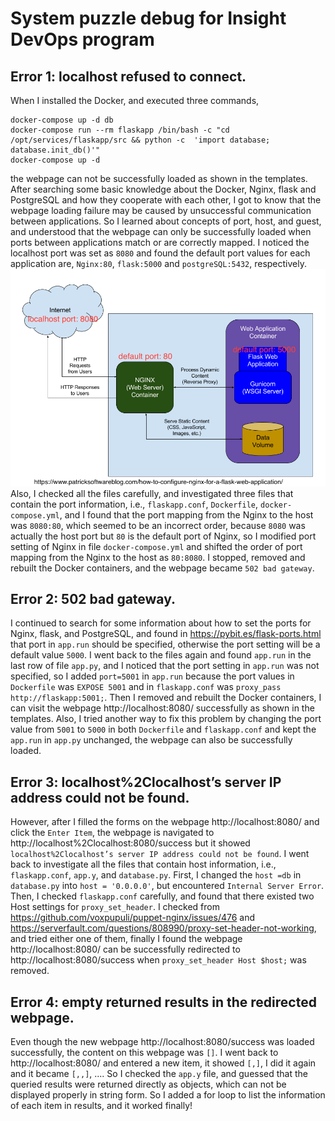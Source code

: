 # System puzzle debug for Insight DevOps program

## Error 1: localhost refused to connect.
When I installed the Docker, and executed three commands,
```
docker-compose up -d db
docker-compose run --rm flaskapp /bin/bash -c "cd /opt/services/flaskapp/src && python -c  'import database; database.init_db()'"
docker-compose up -d
```
the webpage can not be successfully loaded as shown in the templates. After searching some basic knowledge about the Docker, Nginx, flask and PostgreSQL and how they cooperate with each other, I got to know that the webpage loading failure may be caused by unsuccessful communication between applications. So I learned about concepts of port, host, and guest, and understood that the webpage can only be successfully loaded when ports between applications match or are correctly mapped. I noticed the localhost port was set as `8080` and found the default port values for each application are, `Nginx:80`, `flask:5000` and `postgreSQL:5432`, respectively. 
<img src=NGINX-in-Production-Environment3.png> Also, I checked all the files carefully, and investigated three files that contain the port information, i.e., `flaskapp.conf`, `Dockerfile`, `docker-compose.yml`,  and I found that the port mapping from the Nginx to the host was `8080:80`, which seemed to be an incorrect order, because `8080` was actually the host port but `80` is the default port of Nginx, so I modified port setting of Nginx in file `docker-compose.yml` and shifted the order of port mapping from the Nginx to the host as `80:8080`. I stopped, removed and rebuilt the Docker containers, and the webpage became `502 bad gateway`.

## Error 2: 502 bad gateway.
I continued to search for some information about how to set the ports for Nginx, flask, and PostgreSQL, and found in https://pybit.es/flask-ports.html that port in `app.run` should be specified, otherwise the port setting will be a default value `5000`. I went back to the files again and found `app.run` in the last row of file `app.py`, and I noticed that the port setting in `app.run` was not specified, so I added `port=5001` in `app.run` because the port values in `Dockerfile` was `EXPOSE 5001` and in `flaskapp.conf` was `proxy_pass http://flaskapp:5001;`. Then I removed and rebuilt the Docker containers, I can visit the webpage http://localhost:8080/ successfully as shown in the templates. Also, I tried another way to fix this problem by changing the port value from `5001` to `5000` in both `Dockerfile` and `flaskapp.conf` and kept the `app.run` in `app.py` unchanged, the webpage can also be successfully loaded.

## Error 3: localhost%2Clocalhost’s server IP address could not be found.
However, after I filled the forms on the webpage http://localhost:8080/ and click the `Enter Item`, the webpage is navigated to http://localhost%2Clocalhost:8080/success but it showed `localhost%2Clocalhost’s server IP address could not be found`. I went back to investigate all the files that contain host information, i.e., `flaskapp.conf`, `app.y`, and `database.py`. First, I changed the `host =db` in `database.py` into `host = '0.0.0.0'`, but encountered `Internal Server Error`. Then, I checked `flaskapp.conf` carefully, and found that there existed two Host settings for `proxy_set_header`. I checked from https://github.com/voxpupuli/puppet-nginx/issues/476 and https://serverfault.com/questions/808990/proxy-set-header-not-working, and tried either one of them, finally I found the webpage http://localhost:8080/ can be successfully redirected to http://localhost:8080/success when `proxy_set_header Host $host;` was removed.

## Error 4: empty returned results in the redirected webpage.
Even though the new webpage http://localhost:8080/success was loaded successfully, the content on this webpage was `[]`. I went back to http://localhost:8080/ and entered a new item, it showed `[,]`, I did it again and it became `[,,]`, .... So I checked the `app.y` file, and guessed that the queried results were returned directly as objects, which can not be displayed properly in string form. So I added a for loop to list the information of each item in results, and it worked finally!
